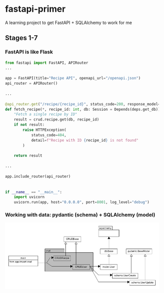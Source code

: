 # fastapi-primer
A learning project to get FastAPI + SQLAlchemy to work for me

## Stages 1-7
### FastAPI is like Flask
```python
from fastapi import FastAPI, APIRouter
...

app = FastAPI(title="Recipe API", openapi_url="/openapi.json")
api_router = APIRouter()

...

@api_router.get("/recipe/{recipe_id}", status_code=200, response_model=Recipe)
def fetch_recipe(*, recipe_id: int, db: Session = Depends(deps.get_db)) -> Any:
    "Fetch a single recipe by ID"
    result = crud.recipe.get(db, recipe_id)
    if not result:
        raise HTTPException(
            status_code=404,
            detail=f"Recipe with ID {recipe_id} is not found"
        )
    
    return result

...

app.include_router(api_router)


if __name__ == "__main__":
    import uvicorn
    uvicorn.run(app, host="0.0.0.0", port=8001, log_level="debug")
```

### Working with data: pydantic (schema) + SQLAlchemy (model)
![CRUD diagram](diagrams/crud.gif)
